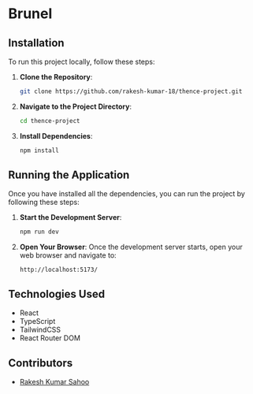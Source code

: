 # Brunel

## Installation
To run this project locally, follow these steps:

1. **Clone the Repository**: 
    ```bash
    git clone https://github.com/rakesh-kumar-18/thence-project.git
    ```

2. **Navigate to the Project Directory**: 
    ```bash
    cd thence-project
    ```

3. **Install Dependencies**:
    ```bash
    npm install
    ```

## Running the Application
Once you have installed all the dependencies, you can run the project by following these steps:

1. **Start the Development Server**:
    ```bash
    npm run dev
    ```

2. **Open Your Browser**:
    Once the development server starts, open your web browser and navigate to:
    ```
    http://localhost:5173/
    ```

## Technologies Used
- React
- TypeScript
- TailwindCSS
- React Router DOM

## Contributors
- [Rakesh Kumar Sahoo](https://github.com/rakesh-kumar-18)